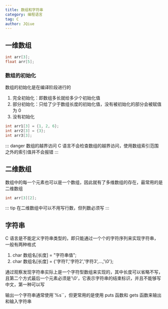```yaml
---
title: 数组和字符串
category: 编程语言
tag: C
author: JQiue
---
```


## 一维数组

```c
int arr[3];
float arr[5];
```

### 数组的初始化

数组的初始化是在编译阶段进行的

1. 完全初始化：即数组多长就给多少个初始化值
2. 部分初始化：只给了少于数组长度的初始化值，没有被初始化的部分会被赋值为 0
3. 没有初始化

```c
int arr1[3] = {1, 2, 6};
int arr2[3] = {3};
int arr3[3];
```

::: danger 数组的越界访问
C 语言不会检查数组的越界访问，使用数组索引范围之外的索引值并不会报错
:::

## 二维数组

数组中的每一个元素也可以是一个数组，因此就有了多维数组的存在，最常用的是二维数组

```c
int arr[3][2];
```

::: tip
在二维数组中可以不用写行数，但列数必须写
:::

## 字符串

C 语言是不能定义字符串类型的，即只能通过一个个的字符序列来实现字符串，一般有两种格式

1. char 数组名[长度] = "字符串值";
2. char 数组名[长度] = {'字符1','字符2','字符3',...,'\0'};

通过观察发现字符串实际上是一个字符型数组来实现的，其中长度可以省略不写，且第二个方式最后一个元素必须是'\0'，它表示字符串的结束标识，并且不能够写中文，第一种可以写

输出一个字符串通常使用`%s``，但更常用的是使用 puts 函数和 gets 函数来输出和输入字符串
